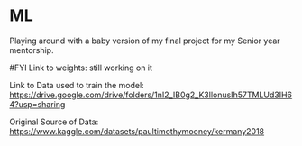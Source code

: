 # ML
Playing around with a baby version of my final project for my Senior year mentorship.

#FYI
Link to weights: still working on it

Link to Data used to train the model: https://drive.google.com/drive/folders/1nI2_IB0g2_K3llonusIh57TMLUd3IH64?usp=sharing

Original Source of Data: https://www.kaggle.com/datasets/paultimothymooney/kermany2018
